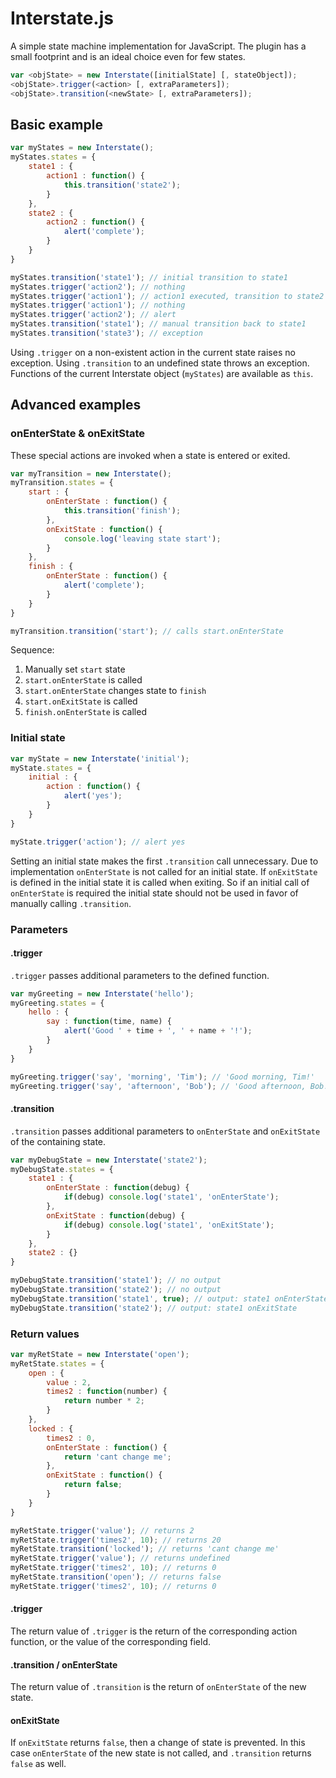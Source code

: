 # Interstate.js

A simple state machine implementation for JavaScript. The plugin has a small footprint and is an ideal choice even for few states.

```javascript
var <objState> = new Interstate([initialState] [, stateObject]);
<objState>.trigger(<action> [, extraParameters]);
<objState>.transition(<newState> [, extraParameters]);
```

## Basic example

```javascript
var myStates = new Interstate();
myStates.states = {
    state1 : {
        action1 : function() {
            this.transition('state2');
        }
    },
    state2 : {
        action2 : function() {
            alert('complete');
        }
    }
}

myStates.transition('state1'); // initial transition to state1
myStates.trigger('action2'); // nothing
myStates.trigger('action1'); // action1 executed, transition to state2
myStates.trigger('action1'); // nothing
myStates.trigger('action2'); // alert
myStates.transition('state1'); // manual transition back to state1
myStates.transition('state3'); // exception
```

Using `.trigger` on a non-existent action in the current state raises no exception.
Using `.transition` to an undefined state throws an exception.
Functions of the current Interstate object (`myStates`) are available as `this`.

## Advanced examples

### onEnterState & onExitState

These special actions are invoked when a state is entered or exited.

```javascript
var myTransition = new Interstate();
myTransition.states = {
    start : {
        onEnterState : function() {
            this.transition('finish');
        },
        onExitState : function() {
            console.log('leaving state start');
        }
    },
    finish : {
        onEnterState : function() {
            alert('complete');
        }
    }
}

myTransition.transition('start'); // calls start.onEnterState
```

Sequence:
1. Manually set `start` state
2. `start.onEnterState` is called
3. `start.onEnterState` changes state to `finish`
4. `start.onExitState` is called
5. `finish.onEnterState` is called

### Initial state

```javascript
var myState = new Interstate('initial');
myState.states = {
    initial : {
        action : function() {
            alert('yes');
        }
    }
}

myState.trigger('action'); // alert yes
```

Setting an initial state makes the first `.transition` call unnecessary.
Due to implementation `onEnterState` is not called for an initial state.
If `onExitState` is defined in the initial state it is called when exiting.
So if an initial call of `onEnterState` is required the initial state should not be used in favor of manually calling `.transition`.

### Parameters

#### .trigger

`.trigger` passes additional parameters to the defined function.

```javascript
var myGreeting = new Interstate('hello');
myGreeting.states = {
    hello : {
        say : function(time, name) {
            alert('Good ' + time + ', ' + name + '!');
        }
    }
}

myGreeting.trigger('say', 'morning', 'Tim'); // 'Good morning, Tim!'
myGreeting.trigger('say', 'afternoon', 'Bob'); // 'Good afternoon, Bob!'
```

#### .transition

`.transition` passes additional parameters to `onEnterState` and `onExitState` of the containing state.

```javascript
var myDebugState = new Interstate('state2');
myDebugState.states = {
    state1 : {
        onEnterState : function(debug) {
            if(debug) console.log('state1', 'onEnterState');
        },
        onExitState : function(debug) {
            if(debug) console.log('state1', 'onExitState');
        }
    },
    state2 : {}
}

myDebugState.transition('state1'); // no output
myDebugState.transition('state2'); // no output
myDebugState.transition('state1', true); // output: state1 onEnterState
myDebugState.transition('state2'); // output: state1 onExitState
```

### Return values

```javascript
var myRetState = new Interstate('open');
myRetState.states = {
    open : {
        value : 2,
        times2 : function(number) {
            return number * 2;
        }
    },
    locked : {
		times2 : 0,
        onEnterState : function() {
            return 'cant change me';
        },
        onExitState : function() {
            return false;
        }
    }
}

myRetState.trigger('value'); // returns 2
myRetState.trigger('times2', 10); // returns 20
myRetState.transition('locked'); // returns 'cant change me'
myRetState.trigger('value'); // returns undefined
myRetState.trigger('times2', 10); // returns 0
myRetState.transition('open'); // returns false
myRetState.trigger('times2', 10); // returns 0
```

#### .trigger

The return value of `.trigger` is the return of the corresponding action function, or the value of the corresponding field.

#### .transition / onEnterState

The return value of `.transition` is the return of `onEnterState` of the new state.

#### onExitState

If `onExitState` returns `false`, then a change of state is prevented. In this case `onEnterState` of the new state is not called, and `.transition` returns `false` as well.
